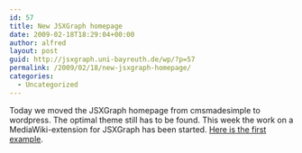 ```yaml
---
id: 57
title: New JSXGraph homepage
date: 2009-02-18T18:29:04+00:00
author: alfred
layout: post
guid: http://jsxgraph.uni-bayreuth.de/wp/?p=57
permalink: /2009/02/18/new-jsxgraph-homepage/
categories:
  - Uncategorized
---
```

Today we moved the JSXGraph homepage from cmsmadesimple to wordpress. The optimal theme still has to be found. This week the work on a MediaWiki-extension for JSXGraph has been started. [Here is the first example](http://jsxgraph.uni-bayreuth.de/wiki/index.php/Use_the_MediaWiki_extension_for_JSXGraph).
